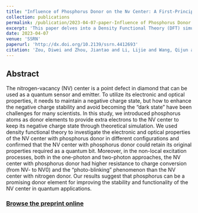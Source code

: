 ```yaml
---
title: "Influence of Phosphorus Donor on the Nv Center: A First-Principles Study (Preprint)"
collection: publications
permalink: /publication/2023-04-07-paper-Influence of Phosphorus Donor on the Nv Center - A First-Principles Study
excerpt: 'This paper delves into a Density Functional Theory (DFT) simulation, demonstrating the potential for increased stability and functionality of the Nitrogen-Vacancy (NV) center in phosphorus-doped diamond, surpassing its nitrogen-doped counterparts. Such enhancements hold significant promise for optimizing the performance of the NV center in quantum applications.'
date: 2023-04-07
venue: 'SSRN'
paperurl: 'http://dx.doi.org/10.2139/ssrn.4412693'
citation: 'Zou, Diwei and Zhou, Jiantao and Li, Lijie and Wang, Qijun and Liang, Kang and Chen, Liwei and Shen, Wei and Wu, Gai, Influence of Phosphorus Donor on the Nv Center: A First-Principles Study. Available at SSRN.'
---
```


## Abstract
The nitrogen-vacancy (NV) center is a point defect in diamond that can be used as a quantum sensor and emitter. To utilize its electronic and optical properties, it needs to maintain a negative charge state, but how to enhance the negative charge stability and avoid becoming the “dark state” have been challenges for many scientists. In this study, we introduced phosphorus atoms as donor elements to provide extra electrons to the NV center to keep its negative charge state through theoretical simulation. We used density functional theory to investigate the electronic and optical properties of the NV center with phosphorus donor in different configurations and confirmed that the NV center with phosphorus donor could retain its original properties required as a quantum bit. Moreover, in the non-local excitation processes, both in the one-photon and two-photon approaches, the NV center with phosphorus donor had higher resistance to charge conversion (from NV- to NV0) and the “photo-blinking” phenomenon than the NV center with nitrogen donor. Our results suggest that phosphorus can be a promising donor element for improving the stability and functionality of the NV center in quantum applications.

### [Browse the preprint online](http://dx.doi.org/10.2139/ssrn.4412693)